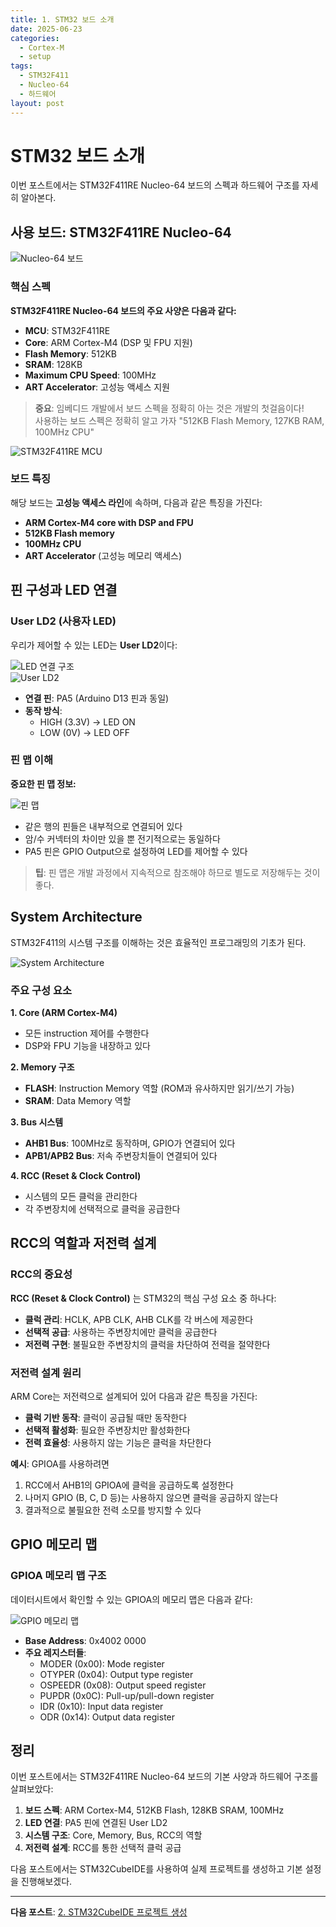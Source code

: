 ```yaml
---
title: 1. STM32 보드 소개
date: 2025-06-23
categories:
  - Cortex-M
  - setup
tags:
  - STM32F411
  - Nucleo-64
  - 하드웨어
layout: post
---
```


# STM32 보드 소개

이번 포스트에서는 STM32F411RE Nucleo-64 보드의 스펙과 하드웨어 구조를 자세히 알아본다.

## 사용 보드: STM32F411RE Nucleo-64

![Nucleo-64 보드](https://raw.githubusercontent.com/goeun-oh/ARM/main/0618/0.%EC%B4%88%EA%B8%B0%EC%84%B8%ED%8C%85/Nucleo-64_board.png)

### 핵심 스펙

**STM32F411RE Nucleo-64 보드의 주요 사양은 다음과 같다:**

- **MCU**: STM32F411RE
- **Core**: ARM Cortex-M4 (DSP 및 FPU 지원)
- **Flash Memory**: 512KB
- **SRAM**: 128KB 
- **Maximum CPU Speed**: 100MHz
- **ART Accelerator**: 고성능 액세스 지원

> **중요**: 임베디드 개발에서 보드 스펙을 정확히 아는 것은 개발의 첫걸음이다!  
사용하는 보드 스펙은 정확히 알고 가자 "512KB Flash Memory, 127KB RAM, 100MHz CPU"

![STM32F411RE MCU](https://raw.githubusercontent.com/goeun-oh/ARM/main/0618/0.%EC%B4%88%EA%B8%B0%EC%84%B8%ED%8C%85/F411RE_MCU.png)

### 보드 특징

해당 보드는 **고성능 액세스 라인**에 속하며, 다음과 같은 특징을 가진다:

- **ARM Cortex-M4 core with DSP and FPU**
- **512KB Flash memory**
- **100MHz CPU**
- **ART Accelerator** (고성능 메모리 액세스)

## 핀 구성과 LED 연결
### User LD2 (사용자 LED)

우리가 제어할 수 있는 LED는 **User LD2**이다:

![LED 연결 구조](https://raw.githubusercontent.com/goeun-oh/ARM/main/0618/0.%EC%B4%88%EA%B8%B0%EC%84%B8%ED%8C%85/image-1.png)  
![User LD2](https://raw.githubusercontent.com/goeun-oh/ARM/main/0618/0.%EC%B4%88%EA%B8%B0%EC%84%B8%ED%8C%85/{F1704E07-08E7-4E6D-9A3B-5BEA5201D4C1}.png)
- **연결 핀**: PA5 (Arduino D13 핀과 동일)
- **동작 방식**: 
  - HIGH (3.3V) → LED ON
  - LOW (0V) → LED OFF

### 핀 맵 이해

**중요한 핀 맵 정보:**

![핀 맵](https://raw.githubusercontent.com/goeun-oh/ARM/main/0618/0.%EC%B4%88%EA%B8%B0%EC%84%B8%ED%8C%85/{85A1DDEE-E018-4060-BD48-E751FC36DF63}.png)
- 같은 행의 핀들은 내부적으로 연결되어 있다
- 암/수 커넥터의 차이만 있을 뿐 전기적으로는 동일하다
- PA5 핀은 GPIO Output으로 설정하여 LED를 제어할 수 있다

> **팁**: 핀 맵은 개발 과정에서 지속적으로 참조해야 하므로 별도로 저장해두는 것이 좋다.

## System Architecture

STM32F411의 시스템 구조를 이해하는 것은 효율적인 프로그래밍의 기초가 된다.

![System Architecture](https://raw.githubusercontent.com/goeun-oh/ARM/main/0618/0.%EC%B4%88%EA%B8%B0%EC%84%B8%ED%8C%85/image-6.png)

### 주요 구성 요소

**1. Core (ARM Cortex-M4)**
- 모든 instruction 제어를 수행한다
- DSP와 FPU 기능을 내장하고 있다

**2. Memory 구조**
- **FLASH**: Instruction Memory 역할 (ROM과 유사하지만 읽기/쓰기 가능)
- **SRAM**: Data Memory 역할

**3. Bus 시스템**
- **AHB1 Bus**: 100MHz로 동작하며, GPIO가 연결되어 있다
- **APB1/APB2 Bus**: 저속 주변장치들이 연결되어 있다

**4. RCC (Reset & Clock Control)**
- 시스템의 모든 클럭을 관리한다
- 각 주변장치에 선택적으로 클럭을 공급한다

## RCC의 역할과 저전력 설계
### RCC의 중요성

**RCC (Reset & Clock Control)** 는 STM32의 핵심 구성 요소 중 하나다:

- **클럭 관리**: HCLK, APB CLK, AHB CLK를 각 버스에 제공한다
- **선택적 공급**: 사용하는 주변장치에만 클럭을 공급한다
- **저전력 구현**: 불필요한 주변장치의 클럭을 차단하여 전력을 절약한다

### 저전력 설계 원리

ARM Core는 저전력으로 설계되어 있어 다음과 같은 특징을 가진다:

- **클럭 기반 동작**: 클럭이 공급될 때만 동작한다
- **선택적 활성화**: 필요한 주변장치만 활성화한다
- **전력 효율성**: 사용하지 않는 기능은 클럭을 차단한다

**예시**: GPIOA를 사용하려면
1. RCC에서 AHB1의 GPIOA에 클럭을 공급하도록 설정한다
2. 나머지 GPIO (B, C, D 등)는 사용하지 않으면 클럭을 공급하지 않는다
3. 결과적으로 불필요한 전력 소모를 방지할 수 있다

## GPIO 메모리 맵

### GPIOA 메모리 맵 구조

데이터시트에서 확인할 수 있는 GPIOA의 메모리 맵은 다음과 같다:

![GPIO 메모리 맵](https://raw.githubusercontent.com/goeun-oh/ARM/main/0618/0.%EC%B4%88%EA%B8%B0%EC%84%B8%ED%8C%85/image-4.png)

- **Base Address**: 0x4002 0000
- **주요 레지스터들**:
  - MODER (0x00): Mode register
  - OTYPER (0x04): Output type register
  - OSPEEDR (0x08): Output speed register
  - PUPDR (0x0C): Pull-up/pull-down register
  - IDR (0x10): Input data register
  - ODR (0x14): Output data register

## 정리

이번 포스트에서는 STM32F411RE Nucleo-64 보드의 기본 사양과 하드웨어 구조를 살펴보았다:

1. **보드 스펙**: ARM Cortex-M4, 512KB Flash, 128KB SRAM, 100MHz
2. **LED 연결**: PA5 핀에 연결된 User LD2
3. **시스템 구조**: Core, Memory, Bus, RCC의 역할
4. **저전력 설계**: RCC를 통한 선택적 클럭 공급

다음 포스트에서는 STM32CubeIDE를 사용하여 실제 프로젝트를 생성하고 기본 설정을 진행해보겠다.

---

**다음 포스트**: [2. STM32CubeIDE 프로젝트 생성](/2025/06/23/1.cortex-m-project-setup)

